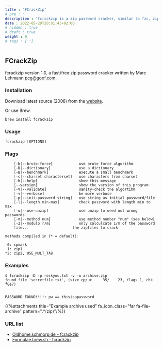 ```yaml
---
title : "FCrackZip"
# pre : ' '
description : "fcrackzip is a zip password cracker, similar to fzc, zipcrack and others."
date : 2022-05-29T20:01:45+02:00
# hidden : true
# draft : true
weight : 0
# tags : ['']
---
```


## FCrackZip

fcrackzip version 1.0, a fast/free zip password cracker written by Marc Lehmann <pcg@goof.com>.

### Installation

Download latest source (2008) from the [website](http://oldhome.schmorp.de/marc/fcrackzip.html).

Or use Brew.

```plain
brew install fcrackzip
```

### Usage

```plain
fcrackzip [OPTIONS]
```

### Flags

```plain
    [-b|--brute-force]            use brute force algorithm
    [-D|--dictionary]             use a dictionary
    [-B|--benchmark]              execute a small benchmark
    [-c|--charset characterset]   use characters from charset
    [-h|--help]                   show this message
    [--version]                   show the version of this program
    [-V|--validate]               sanity-check the algortihm
    [-v|--verbose]                be more verbose
    [-p|--init-password string]   use string as initial password/file
    [-l|--length min-max]         check password with length min to max
    [-u|--use-unzip]              use unzip to weed out wrong passwords
    [-m|--method num]             use method number "num" (see below)
    [-2|--modulo r/m]             only calculcate 1/m of the password
    file...                    the zipfiles to crack

methods compiled in (* = default):

 0: cpmask
 1: zip1
*2: zip2, USE_MULT_TAB
```

### Examples

```plain
$ fcrackzip -D -p rockyou.txt -v -u archive.zip
found file 'secretfile.txt', (size cp/uc     35/    23, flags 1, chk f8e7)


PASSWORD FOUND!!!!: pw == thisisapassword
```

{{%attachments title="Example archive used" fa_icon_class="far fa-file-archive" pattern=".*(zip)"/%}}

### URL list

* [Oldhome.schmorp.de - fcrackzip](http://oldhome.schmorp.de/marc/fcrackzip.html)
* [Formulae.brew.sh - fcrackzip](https://formulae.brew.sh/formula/fcrackzip#default)

